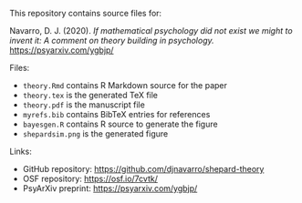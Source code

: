 
This repository contains source files for:

Navarro, D. J. (2020). *If mathematical psychology did not exist we might to invent it: A comment on theory building in psychology.* https://psyarxiv.com/ygbjp/

Files:

- `theory.Rmd` contains R Markdown source for the paper
- `theory.tex` is the generated TeX file
- `theory.pdf` is the manuscript file
- `myrefs.bib` contains BibTeX entries for references
- `bayesgen.R` contains R source to generate the figure
- `shepardsim.png` is the generated figure


Links:

- GitHub repository: https://github.com/djnavarro/shepard-theory
- OSF repository: https://osf.io/7cvtk/
- PsyArXiv preprint: https://psyarxiv.com/ygbjp/


